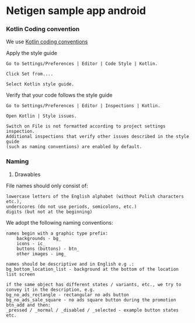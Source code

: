 # Netigen sample app android

### Kotlin Coding convention

We use [Kotlin coding conventions](https://kotlinlang.org/docs/coding-conventions.html)

Apply the style guide

    Go to Settings/Preferences | Editor | Code Style | Kotlin.

    Click Set from....

    Select Kotlin style guide.

Verify that your code follows the style guide

    Go to Settings/Preferences | Editor | Inspections | Kotlin.

    Open Kotlin | Style issues.

    Switch on File is not formatted according to project settings inspection. 
    Additional inspections that verify other issues described in the style guide 
    (such as naming conventions) are enabled by default.

### Naming
1. Drawables

File names should only consist of:

    lowercase letters of the English alphabet (without Polish characters etc.),
    underscores (do not use periods, semicolons, etc.)
    digits (but not at the beginning)

We adopt the following naming conventions:

    names begin with a graphic type prefix:
        backgrounds - bg_
        icons - ic_
        buttons (buttons) - btn_
        other images - img_

    names should be descriptive and in English e.g .:
    bg_bottom_location_list - background at the bottom of the location list screen

    if the same object has different states / variants, etc., we try to convey it in the description, e.g.
    bg_no_ads_rectangle - rectangular no ads button
    bg_no_ads_sale_square - no ads square button during the promotion
    btn_add and then:
    _pressed / _normal / _disabled / _selected - example button states etc.
    



